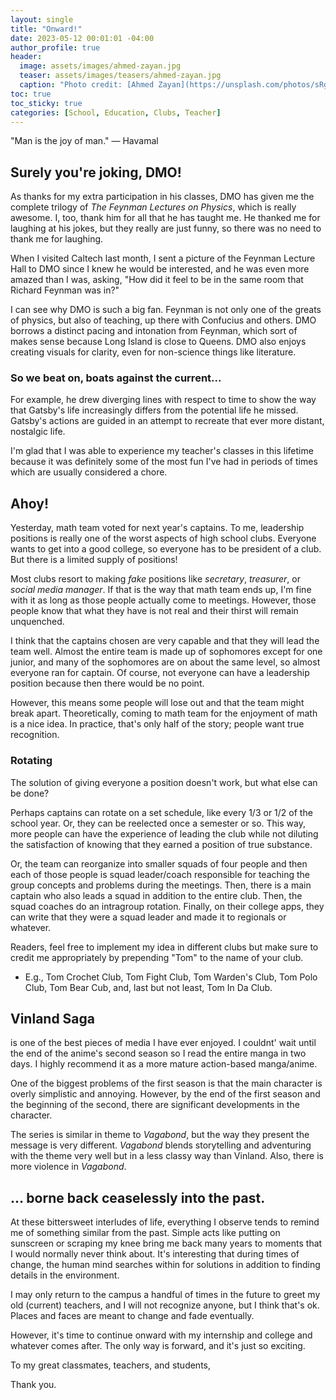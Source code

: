 ```yaml
---
layout: single
title: "Onward!"
date: 2023-05-12 00:01:01 -04:00
author_profile: true
header: 
  image: assets/images/ahmed-zayan.jpg
  teaser: assets/images/teasers/ahmed-zayan.jpg
  caption: "Photo credit: [Ahmed Zayan](https://unsplash.com/photos/sRg9N_0pn1Q)" 
toc: true
toc_sticky: true
categories: [School, Education, Clubs, Teacher]
---
```


"Man is the joy of man." — Havamal

## Surely you're joking, DMO!
As thanks for my extra participation in his classes, DMO has given me the complete trilogy of *The Feynman Lectures on Physics*, which is really awesome. I, too, thank him for all that he has taught me. He thanked me for laughing at his jokes, but they really are just funny, so there was no need to thank me for laughing. 

When I visited Caltech last month, I sent a picture of the Feynman Lecture Hall to DMO since I knew he would be interested, and he was even more amazed than I was, asking, "How did it feel to be in the same room that Richard Feynman was in?"

I can see why DMO is such a big fan. Feynman is not only one of the greats of physics, but also of teaching, up there with Confucius and others. DMO borrows a distinct pacing and intonation from Feynman, which sort of makes sense because Long Island is close to Queens. DMO also enjoys creating visuals for clarity, even for non-science things like literature. 

### So we beat on, boats against the current...
For example, he drew diverging lines with respect to time to show the way that Gatsby's life increasingly differs from the potential life he missed. Gatsby's actions are guided in an attempt to recreate that ever more distant, nostalgic life. 

I'm glad that I was able to experience my teacher's classes in this lifetime because it was definitely some of the most fun I've had in periods of times which are usually considered a chore. 

## Ahoy!
Yesterday, math team voted for next year's captains. To me, leadership positions is really one of the worst aspects of high school clubs. Everyone wants to get into a good college, so everyone has to be president of a club. But there is a limited supply of positions!

Most clubs resort to making *fake* positions like *secretary*, *treasurer*, or *social media manager*. If that is the way that math team ends up, I'm fine with it as long as those people actually come to meetings. However, those people know that what they have is not real and their thirst will remain unquenched. 

I think that the captains chosen are very capable and that they will lead the team well. Almost the entire team is made up of sophomores except for one junior, and many of the sophomores are on about the same level, so almost everyone ran for captain. Of course, not everyone can have a leadership position because then there would be no point. 

However, this means some people will lose out and that the team might break apart. Theoretically, coming to math team for the enjoyment of math is a nice idea. In practice, that's only half of the story; people want true recognition. 

### Rotating
The solution of giving everyone a position doesn't work, but what else can be done? 

Perhaps captains can rotate on a set schedule, like every 1/3 or 1/2 of the school year. Or, they can be reelected once a semester or so. This way, more people can have the experience of leading the club while not diluting the satisfaction of knowing that they earned a position of true substance. 

Or, the team can reorganize into smaller squads of four people and then each of those people is squad leader/coach responsible for teaching the group concepts and problems during the meetings. Then, there is a main captain who also leads a squad in addition to the entire club. Then, the squad coaches do an intragroup rotation. Finally, on their college apps, they can write that they were a squad leader and made it to regionals or whatever.

Readers, feel free to implement my idea in different clubs but make sure to credit me appropriately by prepending "Tom" to the name of your club. 
- E.g., Tom Crochet Club, Tom Fight Club, Tom Warden's Club, Tom Polo Club, Tom Bear Cub, and, last but not least, Tom In Da Club. 

## Vinland Saga
is one of the best pieces of media I have ever enjoyed. I couldnt' wait until the end of the anime's second season so I read the entire manga in two days. I highly recommend it as a more mature action-based manga/anime. 

One of the biggest problems of the first season is that the main character is overly simplistic and annoying. However, by the end of the first season and the beginning of the second, there are significant developments in the character. 

The series is similar in theme to *Vagabond*, but the way they present the message is very different. *Vagabond* blends storytelling and adventuring with the theme very well but in a less classy way than Vinland. Also, there is more violence in *Vagabond*. 

## ... borne back ceaselessly into the past.
At these bittersweet interludes of life, everything I observe tends to remind me of something similar from the past. Simple acts like putting on sunscreen or scraping my knee bring me back many years to moments that I would normally never think about. It's interesting that during times of change, the human mind searches within for solutions in addition to finding details in the environment. 

I may only return to the campus a handful of times in the future to greet my old (current) teachers, and I will not recognize anyone, but I think that's ok. Places and faces are meant to change and fade eventually. 

However, it's time to continue onward with my internship and college and whatever comes after. The only way is forward, and it's just so exciting. 

To my great classmates, teachers, and students,

Thank you. 